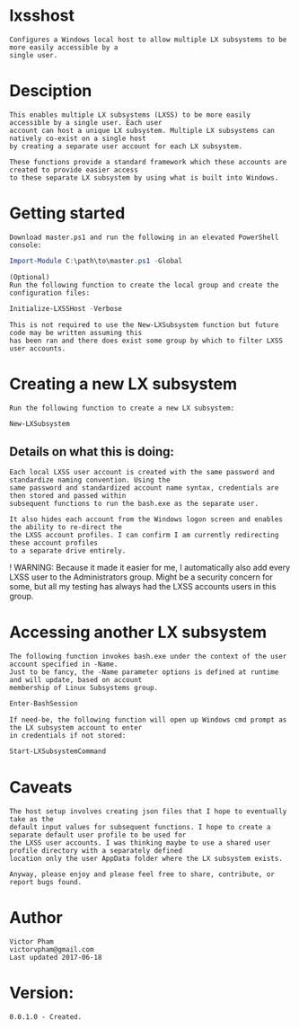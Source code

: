 # lxsshost
    Configures a Windows local host to allow multiple LX subsystems to be more easily accessible by a 
    single user.
    
# Desciption
    This enables multiple LX subsystems (LXSS) to be more easily accessible by a single user. Each user 
    account can host a unique LX subsystem. Multiple LX subsystems can natively co-exist on a single host
    by creating a separate user account for each LX subsystem.
    
    These functions provide a standard framework which these accounts are created to provide easier access
    to these separate LX subsystem by using what is built into Windows.
    
# Getting started
    Download master.ps1 and run the following in an elevated PowerShell console:
```powershell
Import-Module C:\path\to\master.ps1 -Global
```
    
    (Optional)
    Run the following function to create the local group and create the configuration files:
```powershell
Initialize-LXSSHost -Verbose
```
    This is not required to use the New-LXSubsystem function but future code may be written assuming this
    has been ran and there does exist some group by which to filter LXSS user accounts.
    
# Creating a new LX subsystem
    Run the following function to create a new LX subsystem:
```powershell
New-LXSubsystem
```
    
## Details on what this is doing:
    
    Each local LXSS user account is created with the same password and standardize naming convention. Using the 
    same password and standardized account name syntax, credentials are then stored and passed within 
    subsequent functions to run the bash.exe as the separate user.
    
    It also hides each account from the Windows logon screen and enables the ability to re-direct the
    the LXSS account profiles. I can confirm I am currently redirecting these account profiles
    to a separate drive entirely.
    
  ! WARNING: Because it made it easier for me, I automatically also add every LXSS user
    to the Administrators group. Might be a security concern for some, but all my testing
    has always had the LXSS accounts users in this group.
    
# Accessing another LX subsystem
    The following function invokes bash.exe under the context of the user account specified in -Name.
    Just to be fancy, the -Name parameter options is defined at runtime and will update, based on account 
    membership of Linux Subsystems group.
```powershell
Enter-BashSession
```
        
    If need-be, the following function will open up Windows cmd prompt as the LX subsystem account to enter
    in credentials if not stored:
```powershell
Start-LXSubsystemCommand
```
   
# Caveats
    The host setup involves creating json files that I hope to eventually take as the 
    default input values for subsequent functions. I hope to create a separate default user profile to be used for
    the LXSS user accounts. I was thinking maybe to use a shared user profile directory with a separately defined 
    location only the user AppData folder where the LX subsystem exists.
    
    Anyway, please enjoy and please feel free to share, contribute, or report bugs found.
    
# Author
    Victor Pham
    victorvpham@gmail.com
    Last updated 2017-06-18
    
# Version:
    0.0.1.0 - Created.
